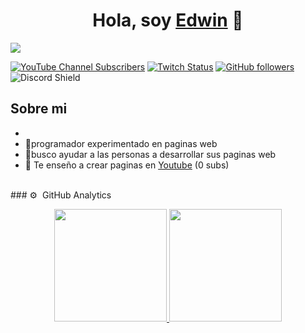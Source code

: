 <div align="center">
<h1 align="center">Hola, soy <a href="https://aristi.dev">Edwin</a> 👋</h1>
</div>
<img src="https://imgur.com/JUEVxEe.png">

[![YouTube Channel Subscribers](https://img.shields.io/youtube/channel/subscribers/UCIjEgHA1vatSR2K4rfcdNRg?style=social)](https://youtube.com/aristidevs?sub_confirmation=1)
[![Twitch Status](https://img.shields.io/twitch/status/aristidevs?style=social)](https://www.twitch.tv/aristidevs)
[![GitHub followers](https://img.shields.io/github/followers/arisguimera?style=social)](https://github.com/ArisGuimera)
![Discord Shield](https://discordapp.com/api/guilds/807719549075980308/widget.png?style=shield)

## Sobre mi

-
- 💯programador experimentado en paginas web
- 🔭busco ayudar a las personas a desarrollar sus paginas web
- 🎥 Te enseño a crear paginas en [Youtube](https://www.youtube.com/channel/UCrPPMF6POez6Zkd2wYDpzsA) (0 subs)
<br>
### ⚙️ &nbsp;GitHub Analytics

<p align="center">
<a href="https://github.com/ArisGuimera">
  <img height="180em" src="https://github-readme-stats-eight-theta.vercel.app/api?username=ArisGuimera&show_icons=true&theme=algolia&include_all_commits=true&count_private=true"/>
  <img height="180em" src="https://github-readme-stats-eight-theta.vercel.app/api/top-langs/?username=ArisGuimera&layout=compact&langs_count=8&theme=algolia"/>
</a>
</p>
